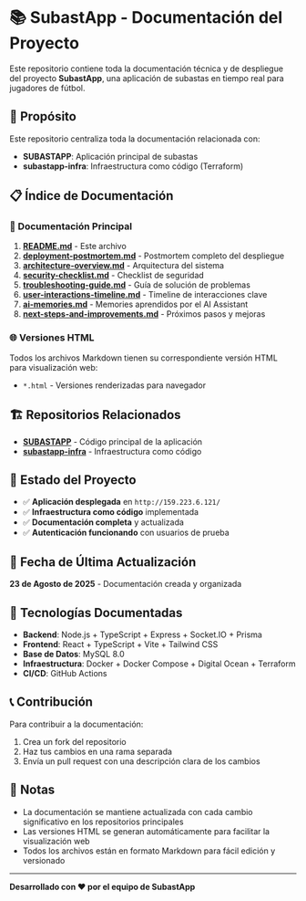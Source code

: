 # 📚 SubastApp - Documentación del Proyecto

Este repositorio contiene toda la documentación técnica y de despliegue del proyecto **SubastApp**, una aplicación de subastas en tiempo real para jugadores de fútbol.

## 🎯 Propósito

Este repositorio centraliza toda la documentación relacionada con:
- **SUBASTAPP**: Aplicación principal de subastas
- **subastapp-infra**: Infraestructura como código (Terraform)

## 📋 Índice de Documentación

### 📖 Documentación Principal

1. **[README.md](./README.md)** - Este archivo
2. **[deployment-postmortem.md](./deployment-postmortem.md)** - Postmortem completo del despliegue
3. **[architecture-overview.md](./architecture-overview.md)** - Arquitectura del sistema
4. **[security-checklist.md](./security-checklist.md)** - Checklist de seguridad
5. **[troubleshooting-guide.md](./troubleshooting-guide.md)** - Guía de solución de problemas
6. **[user-interactions-timeline.md](./user-interactions-timeline.md)** - Timeline de interacciones clave
7. **[ai-memories.md](./ai-memories.md)** - Memories aprendidos por el AI Assistant
8. **[next-steps-and-improvements.md](./next-steps-and-improvements.md)** - Próximos pasos y mejoras

### 🌐 Versiones HTML

Todos los archivos Markdown tienen su correspondiente versión HTML para visualización web:
- `*.html` - Versiones renderizadas para navegador

## 🏗️ Repositorios Relacionados

- **[SUBASTAPP](https://github.com/cintaroja/SubastApp)** - Código principal de la aplicación
- **[subastapp-infra](https://github.com/cintaroja/subastapp-infra)** - Infraestructura como código

## 🚀 Estado del Proyecto

- ✅ **Aplicación desplegada** en `http://159.223.6.121/`
- ✅ **Infraestructura como código** implementada
- ✅ **Documentación completa** y actualizada
- ✅ **Autenticación funcionando** con usuarios de prueba

## 📅 Fecha de Última Actualización

**23 de Agosto de 2025** - Documentación creada y organizada

## 🔧 Tecnologías Documentadas

- **Backend**: Node.js + TypeScript + Express + Socket.IO + Prisma
- **Frontend**: React + TypeScript + Vite + Tailwind CSS
- **Base de Datos**: MySQL 8.0
- **Infraestructura**: Docker + Docker Compose + Digital Ocean + Terraform
- **CI/CD**: GitHub Actions

## 📞 Contribución

Para contribuir a la documentación:
1. Crea un fork del repositorio
2. Haz tus cambios en una rama separada
3. Envía un pull request con una descripción clara de los cambios

## 📝 Notas

- La documentación se mantiene actualizada con cada cambio significativo en los repositorios principales
- Las versiones HTML se generan automáticamente para facilitar la visualización web
- Todos los archivos están en formato Markdown para fácil edición y versionado

---

**Desarrollado con ❤️ por el equipo de SubastApp**
